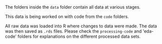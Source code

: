 The folders inside the `data` folder contain all data at various stages.

This data is being worked on with code from the `code` folders.

All raw data was loaded into R where changes to data were made. The data was then saved as `.rds` files. Please check the `processing-code`  and 'eda-code' folders for explanations on the different processed data sets.
